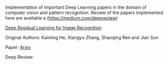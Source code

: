 Implementation of Important Deep Learning papers in the domain of computer vision and pattern recognition.
Review of the papers implemented here are available a (https://medium.com/deepreview)

[Deep Residual Learning for Image Recognition](resnetv1.py)

Original Authors: Kaiming He, Xiangyu Zhang, Shaoqing Ren and Jian Sun

Paper: [Arxiv](https://arxiv.org/abs/1512.03385)

Deep Review: 

